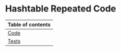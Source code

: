 # Hashtable Repeated Code

|Table of contents|
|-----------------|
|[Code](./DetectRepeat.js)|
|[Tests](./DetectRepeat.test.js)|
